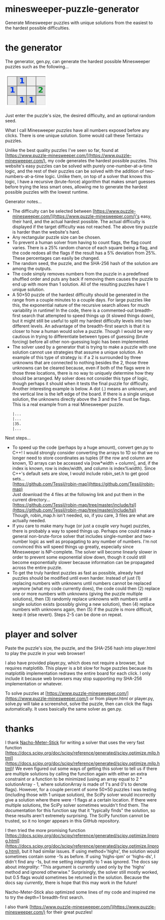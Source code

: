 
# minesweeper-puzzle-generator
Generate Minesweeper puzzles with unique solutions from the easiest to the hardest possible difficulties.


# the generator

The generator, gen.py, can generate the hardest possible Minesweeper puzzles such as the following...

![small difficult sample puzzle](puzzle.jpg)

Just enter the puzzle's size, the desired difficulty, and an optional random seed.

What I call Minesweeper *puzzles* have all numbers exposed before any clicks. There is one unique solution. Some would call these Tentaizu puzzles.

Unlike the best quality puzzles I've seen so far, found at [https://www.puzzle-minesweeper.com/](https://www.puzzle-minesweeper.com/), my code generates the hardest possible puzzles. This website's easy puzzles can be solved with purely one-number-at-a-time logic, and the rest of their puzzles can be solved with the addition of two-numbers-at-a-time logic. Unlike them, on top of a solver that knows this logic, I have a recursive (brute-force) algorithm that makes smart guesses before trying the less smart ones, allowing me to generate the hardest possible puzzles with the lowest runtime.

Generator notes...
* The difficulty can be selected between [https://www.puzzle-minesweeper.com/](https://www.puzzle-minesweeper.com/)'s easy, their hard, and the actual hardest possible. The actual difficulty is displayed if the target difficulty was not reached. The above tiny puzzle is harder than the website's hard.
* Any rectangular puzzle size can be chosen.
* To prevent a human solver from having to count flags, the flag count varies. There is a 25% random chance of each square being a flag, and the code redoes all the flags if the result has a 5% deviation from 25%. These percentages can easily be changed.
* The random seed, the puzzle, and the SHA-256 hash of the solution are among the outputs.
* The code simply removes numbers from the puzzle in a predefined shuffled order and puts any back if removing them causes the puzzle to end up with more than 1 solution. All of the resulting puzzles have 1 unique solution.
* A 50×50 puzzle of the hardest difficulty should be generated in the range from a couple minutes to a couple days. For large puzzles like this, the exponential nature of the recursive search allows for much variability in runtime! In the code, there is a commented-out breadth-first search that attempted to speed things up (it slowed things down), but it might still be useful to split my hardest difficulty levels into two different levels. An advantage of the breadth-first search is that it is closer to how a human would solve a puzzle. Though I would be very cautious in trying to differentiate between types of guessing (brute forcing) before all other non-guessing logic has been implemented.
* The solver used by a generator that is trying to make a puzzle with one solution cannot use strategies that assume a unique solution. An example of this type of strategy is: if a 2 is surrounded by three unknowns that are connected to nothing besides the 2, those three unknowns can be cleared because, even if both of the flags were in those three locations, there is no way to uniquely determine how they should be arranged. My solver does not consider this type of logic, though perhaps it should when it tests the final puzzle for difficulty. Another interesting example is below. A dot (.) means an unknown, and the vertical line is the left edge of the board. If there is a single unique solution, the unknowns directly above the 3 and the 5 must be flags. This is a real example from a real Minesweeper puzzle.
    ```
  |...
  |...
  |35.
  |...
    ```


Next steps...
* To speed up the code (perhaps by a huge amount), convert gen.py to C++! I would strongly consider converting the arrays to 1D so that we no longer need to store coordinates as tuples (if the row and column are known, 1D arrays can be accessed via \[row\*width + column\], and, if the index is known, row is index/width, and column is index%width). Since C++'s default sets are slow, I would include robin_set.h to get good sets...  
[https://github.com/Tessil/robin-map](https://github.com/Tessil/robin-map)  
Just download the 4 files at the following link and put them in the current directory...  
[https://github.com/Tessil/robin-map/tree/master/include/tsl](https://github.com/Tessil/robin-map/tree/master/include/tsl)  
Though, robin_map.h isn't needed, so, if you care, 3 files are what are actually needed.
* If you care to make many huge (or just a couple *very* huge) puzzles, there is probably a way to speed things up. Perhaps one could make a general non-brute-force solver that includes single-number and two-number logic as well as propagating to any number of numbers. I'm not convinced this will speed things up greatly, especially since Minesweeper is NP-complete. The solver will become linearly slower in order to prevent some exponential slow down, though it could still become exponentially slower because information can be propagated across the entire puzzle.
* To get the truly hardest puzzles as fast as possible, already hard puzzles should be modified until even harder. Instead of just (1) replacing numbers with unknowns until numbers cannot be replaced anymore (what my code currently does), the code could then (2) replace one or more numbers with unknowns (giving the puzzle multiple solutions), then (3) randomly replace unknowns with numbers until a single solution exists (possibly giving a new solution), then (4) replace numbers with unknowns again, then (5) if the puzzle is more difficult, keep it (else revert). Steps 2-5 can be done on repeat.



# player and solver

Paste the puzzle's size, the puzzle, and the SHA-256 hash into player.html to play the puzzle in your web browser!

I also have provided player.py, which does not require a browser, but requires matplotlib. This player is a bit slow for huge puzzles because its matplotlib implementation redraws the entire board for each click. I only include it because web browsers may stop supporting my SHA-256 implementation or whatever.

To solve puzzles at [https://www.puzzle-minesweeper.com/](https://www.puzzle-minesweeper.com/) or from player.html or player.py, solve.py will take a screenshot, solve the puzzle, then can click the flags automatically. It uses basically the same solver as gen.py.


# thanks

I thank [Nacho-Meter-Stick](https://github.com/Nacho-Meter-Stick) for writing a solver that uses the very fast function [https://docs.scipy.org/doc/scipy/reference/generated/scipy.optimize.milp.html](https://docs.scipy.org/doc/scipy/reference/generated/scipy.optimize.milp.html)! We even figured out some ways of getting this solver to tell us if there are multiple solutions by calling the function again with either an extra constraint or a function to be minimized (using an array equal to 2 * solutionArray - 1, where solutionArray is made of 1's and 0's to denote flags). However, for a couple percent of some 50×50 puzzles I was testing (including those with 1 unique solution), the SciPy solver would incorrectly give a solution where there were -1 flags at a certain location. If there were multiple solutions, the SciPy solver sometimes wouldn't find them. The documentation for this function say that it "typically finds" the solution, so these results aren't extremely surprising. The SciPy function cannot be trusted, so it no longer appears in this GitHub repository.

I then tried the more promising function [https://docs.scipy.org/doc/scipy/reference/generated/scipy.optimize.linprog.html](https://docs.scipy.org/doc/scipy/reference/generated/scipy.optimize.linprog.html), but it had similar issues. If using method='highs', the solution would sometimes contain some -1s as before. If using 'highs-ipm' or 'highs-ds', I didn't find any -1s, but me setting *integrality* to 1 was ignored. The docs say about *integrality*: "This argument is currently used only by the 'highs' method and ignored otherwise." Surprisingly, the solver still mostly worked, but 0.5 flags would sometimes be returned in the solution. Because the docs say *currently*, there is hope that this may work in the future!

Nacho-Meter-Stick also optimized some lines of my code and inspired me to try the depth=1 breadth-first search.

I also thank [https://www.puzzle-minesweeper.com/](https://www.puzzle-minesweeper.com/) for their great puzzles!

